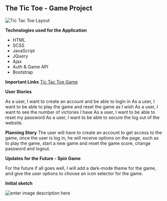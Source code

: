## The Tic Toe - Game Project
![Tic Tac Toe Layout ](https://i.imgur.com/SWr8tnc.png)

**Technologies used for the Application**

-  HTML
- SCSS
- JavaScript
- JQuery
- Ajax
- Auth & Game API
- Bootstrap

**Important Links**
[Tic Tac Toe Game](https://lenilunderman.github.io/tic-tac-toe-client/)

**User Stories**

As a user, I want to create an account and be able to login in
As a user, I want to be able to play the game and reset the game as I wish
As a user, I want to see the number of victories I have
As a user, I want to be able to reset my password
As a user, I want to be able to secure the log out of the website.

**Planning Story**
The user will have to create an account to get access to the game, once the user is log in, he will receive options on the page, such as to play the game, start a new game and reset the game score, change password and logout.

**Updates for the Future - Spin Game**

For the future if all goes well, I will add a dark-mode theme for the game, and give the user options to choose an icon selector for the game.

**Initial sketch**

![enter image description here](https://i.imgur.com/PaqFoK0.png)
